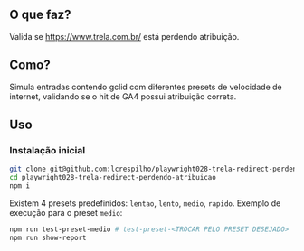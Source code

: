 ## O que faz?

Valida se https://www.trela.com.br/ está perdendo atribuição.

## Como?

Simula entradas contendo gclid com diferentes presets de velocidade de internet, validando se o hit de GA4 possui atribuição correta.

## Uso

### Instalação inicial
```bash
git clone git@github.com:lcrespilho/playwright028-trela-redirect-perdendo-atribuicao.git
cd playwright028-trela-redirect-perdendo-atribuicao
npm i
```

Existem 4 presets predefinidos: `lentao`, `lento`, `medio`, `rapido`. Exemplo de execução para o preset `medio`:

```bash
npm run test-preset-medio # test-preset-<TROCAR PELO PRESET DESEJADO>
npm run show-report
```

